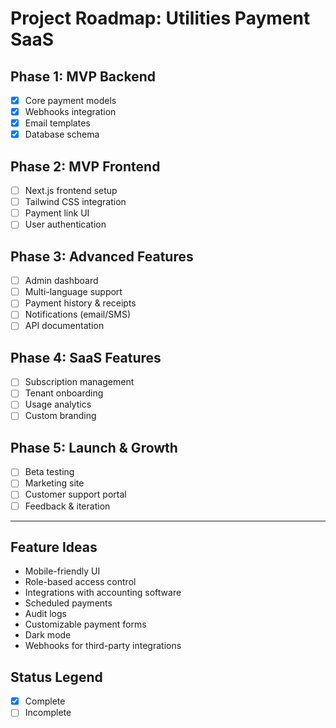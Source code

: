 # Project Roadmap: Utilities Payment SaaS

## Phase 1: MVP Backend
- [x] Core payment models
- [x] Webhooks integration
- [x] Email templates
- [x] Database schema

## Phase 2: MVP Frontend
- [ ] Next.js frontend setup
- [ ] Tailwind CSS integration
- [ ] Payment link UI
- [ ] User authentication

## Phase 3: Advanced Features
- [ ] Admin dashboard
- [ ] Multi-language support
- [ ] Payment history & receipts
- [ ] Notifications (email/SMS)
- [ ] API documentation

## Phase 4: SaaS Features
- [ ] Subscription management
- [ ] Tenant onboarding
- [ ] Usage analytics
- [ ] Custom branding

## Phase 5: Launch & Growth
- [ ] Beta testing
- [ ] Marketing site
- [ ] Customer support portal
- [ ] Feedback & iteration

---

## Feature Ideas
- Mobile-friendly UI
- Role-based access control
- Integrations with accounting software
- Scheduled payments
- Audit logs
- Customizable payment forms
- Dark mode
- Webhooks for third-party integrations

## Status Legend
- [x] Complete
- [ ] Incomplete
